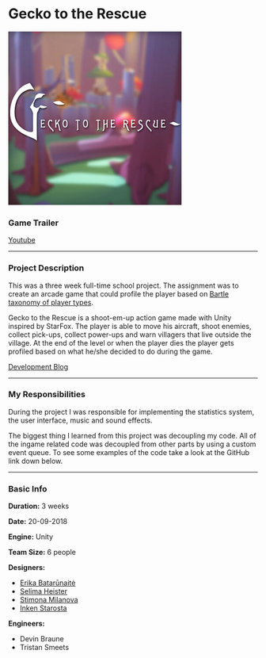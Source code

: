 # Gecko to the Rescue

![](https://raw.githubusercontent.com/TristanSmeets/GeckoToTheRescue/master/Images/portrait.jpg)

### Game Trailer
[Youtube](https://youtu.be/4eOXq7m7sQg)

---

### Project Description
This was a three week full-time school project. The assignment was to create an arcade game that could profile the player based on [Bartle taxonomy of player types][6].

Gecko to the Rescue is a shoot-em-up action game made with Unity inspired by StarFox. The player is able to move his aircraft, shoot enemies, collect pick-ups, collect power-ups and warn villagers that live outside the village. At the end of the level or when the player dies the player gets profiled based on what he/she decided to do during the game.

[Development Blog][7]

---

### My Responsibilities
During the project I was responsible for implementing the statistics system, the user interface, music and sound effects.

The biggest thing I learned from this project was decoupling my code. All of the ingame related code was decoupled from other parts by using a custom event queue.
To see some examples of the code take a look at the GitHub link down below.

---

### Basic Info
**Duration:** 3 weeks

**Date:** 20-09-2018

**Engine:** Unity

**Team Size:** 6 people

**Designers:**
- [Erika Batarūnaitė][2]
- [Selima Heister][8]
- [Stimona Milanova][3]
- [Inken Starosta][9]

**Engineers:**
- Devin Braune
- Tristan Smeets


 [2]: https://www.artstation.com/eriminati
 [3]: https://www.artstation.com/milva
 [6]: https://en.wikipedia.org/wiki/Bartle_taxonomy_of_player_types
 [7]: https://knuckledevs.tumblr.com/page/3
 [8]: https://www.selimaheister.com/
 [9]: https://inkenstarosta.com/

